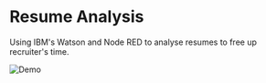 # Resume Analysis

Using IBM's Watson and Node RED to analyse resumes to free up recruiter's time.

![Demo](https://youtu.be/MbyyFSLOMTQ)
